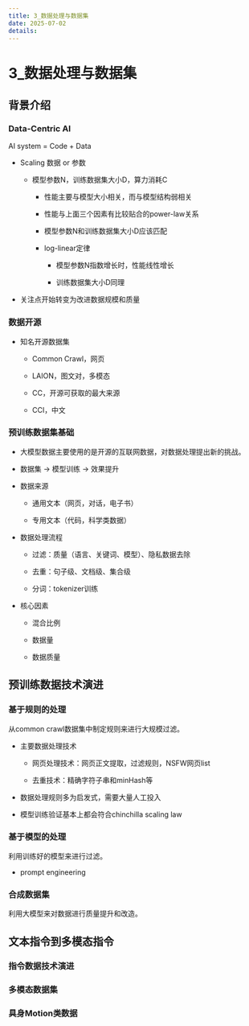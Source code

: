 ```yaml
---
title: 3_数据处理与数据集
date: 2025-07-02
details: 
---
```


# 3_数据处理与数据集

## 背景介绍

### Data-Centric AI

AI system = Code + Data

- Scaling 数据 or 参数

    - 模型参数N，训练数据集大小D，算力消耗C

        - 性能主要与模型大小相关，而与模型结构弱相关

        - 性能与上面三个因素有比较贴合的power-law关系

        - 模型参数N和训练数据集大小D应该匹配

        - log-linear定律

            - 模型参数N指数增长时，性能线性增长
            
            - 训练数据集大小D同理

- 关注点开始转变为改进数据规模和质量

### 数据开源

- 知名开源数据集

    - Common Crawl，网页

    - LAION，图文对，多模态

    - CC，开源可获取的最大来源

    - CCI，中文

### 预训练数据集基础

- 大模型数据主要使用的是开源的互联网数据，对数据处理提出新的挑战。

- 数据集 -> 模型训练 -> 效果提升

- 数据来源

    - 通用文本（网页，对话，电子书）

    - 专用文本（代码，科学类数据）

- 数据处理流程

    - 过滤：质量（语言、关键词、模型）、隐私数据去除

    - 去重：句子级、文档级、集合级

    - 分词：tokenizer训练

- 核心因素

    - 混合比例

    - 数据量

    - 数据质量

## 预训练数据技术演进

### 基于规则的处理

从common crawl数据集中制定规则来进行大规模过滤。

- 主要数据处理技术

    - 网页处理技术：网页正文提取，过滤规则，NSFW网页list

    - 去重技术：精确字符子串和minHash等

- 数据处理规则多为启发式，需要大量人工投入

- 模型训练验证基本上都会符合chinchilla scaling law

### 基于模型的处理

利用训练好的模型来进行过滤。

- prompt engineering

### 合成数据集

利用大模型来对数据进行质量提升和改造。

## 文本指令到多模态指令

### 指令数据技术演进

### 多模态数据集

### 具身Motion类数据